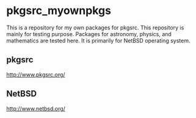 # pkgsrc_myownpkgs

This is a repository for my own packages for pkgsrc.
This repository is mainly for testing purpose.
Packages for astronomy, physics, and mathematics are tested here.
It is primarily for NetBSD operating system.

## pkgsrc

http://www.pkgsrc.org/

## NetBSD

http://www.netbsd.org/
